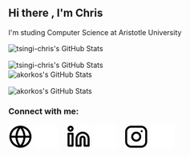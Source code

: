 ## Hi there , I'm Chris

I'm studing Computer Science at Aristotle University

<img align="center" alt="tsingi-chris's GitHub Stats" src="https://github-readme-stats.vercel.app/api?username=tsingi-chris&theme=tokyonight" />

<img align="center" alt="tsingi-chris's GitHub Stats" src="https://github-readme-stats.vercel.app/api/top-langs/?username=tsingi-chris&theme=tokyonight&langs_count=5" /> <br />
<img align="center" alt="akorkos's GitHub Stats" src="https://github-readme-stats.vercel.app/api?username=akorkos&theme=tokyonight" />

<img align="center" alt="akorkos's GitHub Stats" src="https://github-readme-stats.vercel.app/api/top-langs/?username=akorkos&theme=tokyonight&langs_count=5" />

### Connect with me:

[![website](./img/globe-light.svg)](https://users.auth.gr/cdtsingi#gh-light-mode-only)
[![website](./img/globe-dark.svg)](https://users.auth.gr/cdtsingi#gh-dark-mode-only)
&nbsp;&nbsp;
[![website](./img/linkedin-light.svg)](#gh-light-mode-only)
[![website](./img/linkedin-dark.svg)](#gh-dark-mode-only)
&nbsp;&nbsp;
[![website](./img/instagram-light.svg)](https://www.instagram.com/tsigithebeast/?hl=en#gh-light-mode-only)
[![website](./img/instagram-dark.svg)](https://www.instagram.com/tsigithebeast/?hl=en#gh-dark-mode-only)
